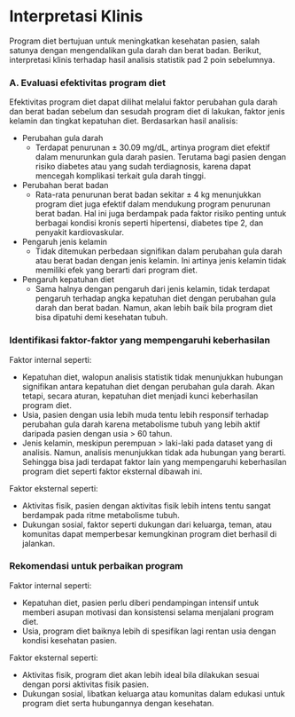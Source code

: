 # Interpretasi Klinis
Program diet bertujuan untuk meningkatkan kesehatan pasien, salah satunya dengan mengendalikan gula darah dan berat badan. Berikut, interpretasi klinis terhadap hasil analisis statistik pad 2 poin sebelumnya.

### A. Evaluasi efektivitas program diet
Efektivitas program diet dapat dilihat melalui faktor perubahan gula darah dan berat badan sebelum dan sesudah program diet di lakukan, faktor jenis kelamin dan tingkat kepatuhan diet.
Berdasarkan hasil analisis:
    
- Perubahan gula darah 
  * Terdapat penurunan ± 30.09 mg/dL, artinya program diet efektif dalam menurunkan gula darah pasien. Terutama bagi pasien dengan risiko diabetes atau yang sudah terdiagnosis, karena dapat mencegah komplikasi terkait gula darah tinggi.
- Perubahan berat badan
  * Rata-rata penurunan berat badan sekitar ± 4 kg menunjukkan program diet juga efektif dalam mendukung program penurunan berat badan. Hal ini juga berdampak pada faktor risiko penting untuk berbagai kondisi kronis seperti hipertensi, diabetes tipe 2, dan penyakit kardiovaskular.
- Pengaruh jenis kelamin
  * Tidak ditemukan perbedaan signifikan dalam perubahan gula darah atau berat badan dengan jenis kelamin. Ini artinya jenis kelamin tidak memiliki efek yang berarti dari program diet.
- Pengaruh kepatuhan diet
  * Sama halnya dengan pengaruh dari jenis kelamin, tidak terdapat pengaruh terhadap angka kepatuhan diet dengan perubahan gula darah dan berat badan. Namun, akan lebih baik bila program diet bisa dipatuhi demi kesehatan tubuh.

### Identifikasi faktor-faktor yang mempengaruhi keberhasilan
Faktor internal seperti:
- Kepatuhan diet, walopun analisis statistik tidak menunjukkan hubungan signifikan antara kepatuhan diet dengan perubahan gula darah. Akan tetapi, secara aturan, kepatuhan diet menjadi kunci keberhasilan program diet.
- Usia, pasien dengan usia lebih muda tentu lebih responsif terhadap perubahan gula darah karena metabolisme tubuh yang lebih aktif daripada pasien dengan usia > 60 tahun.
- Jenis kelamin, meskipun perempuan > laki-laki pada dataset yang di analisis. Namun, analisis menunjukkan tidak ada hubungan yang berarti. Sehingga bisa jadi terdapat faktor lain yang mempengaruhi keberhasilan program diet seperti faktor eksternal dibawah ini.

Faktor eksternal seperti:
- Aktivitas fisik, pasien dengan aktivitas fisik lebih intens tentu sangat berdampak pada ritme metabolisme tubuh. 
- Dukungan sosial, faktor seperti dukungan dari keluarga, teman, atau komunitas dapat memperbesar kemungkinan program diet berhasil di jalankan.

### Rekomendasi untuk perbaikan program
Faktor internal seperti:
- Kepatuhan diet, pasien perlu diberi pendampingan intensif untuk memberi asupan motivasi dan konsistensi selama menjalani program diet.
- Usia, program diet baiknya lebih di spesifikan lagi rentan usia dengan kondisi kesehatan pasien.
   
Faktor eksternal seperti:
- Aktivitas fisik, program diet akan lebih ideal bila dilakukan sesuai dengan porsi aktivitas fisik pasien. 
- Dukungan sosial, libatkan keluarga atau komunitas dalam edukasi untuk program diet serta hubungannya dengan kesehatan.
